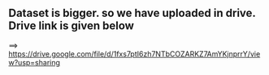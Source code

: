 ## Dataset is bigger. so we have uploaded in drive. Drive link is given below
==> https://drive.google.com/file/d/1fxs7ptI6zh7NTbCOZARKZ7AmYKjnprrY/view?usp=sharing
